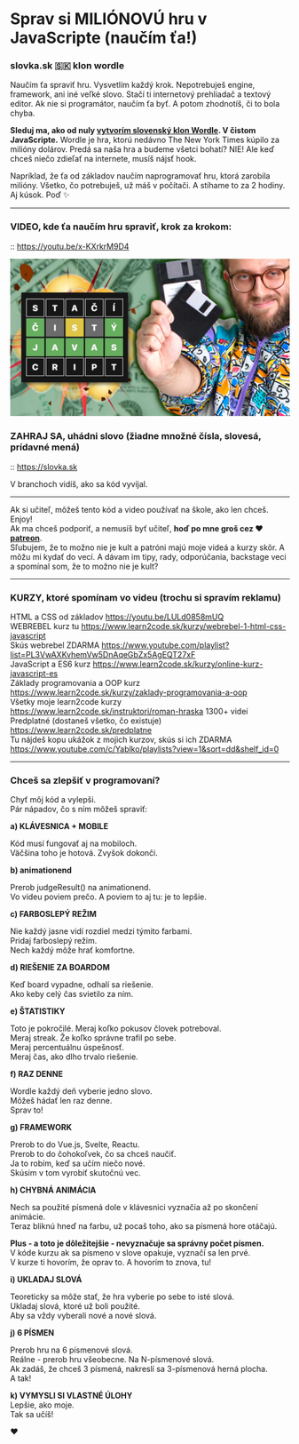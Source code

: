 # Sprav si MILIÓNOVÚ hru v JavaScripte (naučím ťa!)
### slovka.sk 🇸🇰 klon wordle 

Naučím ťa spraviť hru. Vysvetlím každý krok. Nepotrebuješ engine, framework, ani iné veľké slovo. 
Stačí ti internetový prehliadač a textový editor.
Ak nie si programátor, naučím ťa byť. A potom zhodnotíš, či to bola chyba.

**Sleduj ma, ako od nuly [vytvorím slovenský klon Wordle](https://slovka.sk). V čistom JavaScripte.**
Wordle je hra, ktorú nedávno The New York Times kúpilo za milióny dolárov.
Predá sa naša hra a budeme všetci bohatí? NIE! Ale keď chceš niečo zdieľať na internete, musíš nájsť hook.  

Napríklad, že ťa od základov naučím naprogramovať hru, ktorá zarobila milióny.
Všetko, čo potrebuješ, už máš v počítači. A stíhame to za 2 hodiny. Aj kúsok. Poď ✨

---

### VIDEO, kde ťa naučím hru spraviť, krok za krokom:
  
:: https://youtu.be/x-KXrkrM9D4

[![youtube tutorial link](slovka_thumb.jpg)](https://youtu.be/x-KXrkrM9D4)
  
### ZAHRAJ SA, uhádni slovo (žiadne množné čísla, slovesá, prídavné mená)
  
:: https://slovka.sk

V branchoch vidíš, ako sa kód vyvíjal.

---

Ak si učiteľ, môžeš tento kód a video používať na škole, ako len chceš. Enjoy!  
Ak ma chceš podporiť, a nemusíš byť učiteľ, **hoď po mne groš cez ♥️ [patreon](https://www.patreon.com/yablko)**.  
Sľubujem, že to možno nie je kult a patróni majú moje videá a kurzy skôr. A môžu mi kydať do vecí. A dávam im tipy, rady, odporúčania, backstage veci a spomínal som, že to možno nie je kult? 

---

### KURZY, ktoré spomínam vo videu (trochu si spravím reklamu)
  
HTML a CSS od základov https://youtu.be/LULd0858mUQ  
WEBREBEL kurz tu https://www.learn2code.sk/kurzy/webrebel-1-html-css-javascript  
Skús webrebel ZDARMA https://www.youtube.com/playlist?list=PL3VwAXKvhemVw5DnAqeGbZx5AgEQT27xF  
JavaScript a ES6 kurz https://www.learn2code.sk/kurzy/online-kurz-javascript-es  
Základy programovania a OOP kurz https://www.learn2code.sk/kurzy/zaklady-programovania-a-oop  
Všetky moje learn2code kurzy https://www.learn2code.sk/instruktori/roman-hraska 1300+ videí  
Predplatné (dostaneš všetko, čo existuje) https://www.learn2code.sk/predplatne  
Tu nájdeš kopu ukážok z mojich kurzov, skús si ich ZDARMA https://www.youtube.com/c/Yablko/playlists?view=1&sort=dd&shelf_id=0

---

### Chceš sa zlepšiť v programovaní?  

Chyť môj kód a vylepši.  
Pár nápadov, čo s ním môžeš spraviť:  
  
**a) KLÁVESNICA + MOBILE**
  
Kód musí fungovať aj na mobiloch.    
Väčšina toho je hotová. Zvyšok dokonči.   
  
**b) animationend**  
  
Prerob judgeResult() na animationend.    
Vo videu poviem prečo. A poviem to aj tu: je to lepšie.    
  
**c) FARBOSLEPÝ REŽIM**  
  
Nie každý jasne vidí rozdiel medzi týmito farbami.  
Pridaj farboslepý režim.  
Nech každý môže hrať komfortne.  
    
**d) RIEŠENIE ZA BOARDOM**  
  
Keď board vypadne, odhalí sa riešenie.  
Ako keby celý čas svietilo za ním.  
  
**e) ŠTATISTIKY**  
  
Toto je pokročilé. Meraj koľko pokusov človek potreboval.  
Meraj streak. Že koľko správne trafil po sebe.  
Meraj percentuálnu úspešnosť.  
Meraj čas, ako dlho trvalo riešenie.  
  
**f) RAZ DENNE**  
  
Wordle každý deň vyberie jedno slovo.  
Môžeš hádať len raz denne.  
Sprav to!  
  
**g) FRAMEWORK**  
  
Prerob to do Vue.js, Svelte, Reactu.   
Prerob to do čohokoľvek, čo sa chceš naučiť.  
Ja to robím, keď sa učím niečo nové.  
Skúsim v tom vyrobiť skutočnú vec.  

**h) CHYBNÁ ANIMÁCIA**  

Nech sa použité písmená dole v klávesnici vyznačia až po skončení animácie.  
Teraz bliknú hneď na farbu, už pocaš toho, ako sa písmená hore otáčajú.  
  
**Plus - a toto je dôležitejšie - nevyznačuje sa správny počet písmen.**  
V kóde kurzu ak sa písmeno v slove opakuje, vyznačí sa len prvé.  
V kurze ti hovorím, že oprav to. A hovorím to znova, tu!  

**i) UKLADAJ SLOVÁ**  

Teoreticky sa môže stať, že hra vyberie po sebe to isté slová.  
Ukladaj slová, ktoré už boli použité.  
Aby sa vždy vyberali nové a nové slová.  
  
**j) 6 PÍSMEN**  
  
Prerob hru na 6 písmenové slová.  
Reálne - prerob hru všeobecne. Na N-písmenové slová.  
Ak zadáš, že chceš 3 písmená, nakreslí sa 3-písmenová herná plocha.  
A tak!  
  
**k) VYMYSLI SI VLASTNÉ ÚLOHY**  
Lepšie, ako moje.  
Tak sa učíš!
  
♥️
